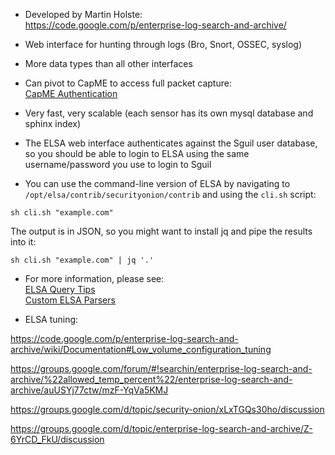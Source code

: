 * Developed by Martin Holste:  
https://code.google.com/p/enterprise-log-search-and-archive/

* Web interface for hunting through logs (Bro, Snort, OSSEC, syslog)

* More data types than all other interfaces

* Can pivot to CapME to access full packet capture:  
[CapME Authentication](CapMeAuthentication)

* Very fast, very scalable (each sensor has its own mysql database and sphinx index)

* The ELSA web interface authenticates against the Sguil user database, so you should be able to login to ELSA using the same username/password you use to login to Sguil

* You can use the command-line version of ELSA by navigating to `/opt/elsa/contrib/securityonion/contrib` and using the `cli.sh` script:
````
sh cli.sh "example.com" 
````
The output is in JSON, so you might want to install jq and pipe the results into it:
````
sh cli.sh "example.com" | jq '.'
````

* For more information, please see:  
[ELSA Query Tips](ELSAQueryTips)  
[Custom ELSA Parsers](CustomELSAParsers)

* ELSA tuning:

https://code.google.com/p/enterprise-log-search-and-archive/wiki/Documentation#Low_volume_configuration_tuning

https://groups.google.com/forum/#!searchin/enterprise-log-search-and-archive/%22allowed_temp_percent%22/enterprise-log-search-and-archive/auUSYj77ctw/mzF-YqVa5KMJ

https://groups.google.com/d/topic/security-onion/xLxTGQs30ho/discussion

https://groups.google.com/d/topic/enterprise-log-search-and-archive/Z-6YrCD_FkU/discussion



